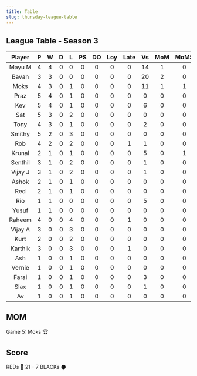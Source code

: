 ```yaml
---
title: Table
slug: thursday-league-table
---
```


## League Table - Season 3

**Player**|**P**|**W**|**D**|**L**|**PS**|**DO**|**Loy**|**Late**|**Vs**|**MoM**|**MoMS**|**Tot**|**Ave**
:-----:|:-----:|:-----:|:-----:|:-----:|:-----:|:-----:|:-----:|:-----:|:-----:|:-----:|:-----:|:-----:|:-----:
Mayu M|4|4|0|0|0|0|0|0|14|1|0|19|4.75
Bavan|3|3|0|0|0|0|0|0|20|2|0|18|6
Moks|4|3|0|1|0|0|0|0|11|1|1|17.5|4.37
Praz|5|4|0|1|0|0|0|0|0|0|0|17|3.4
Kev|5|4|0|1|0|0|0|0|6|0|0|17|3.4
Sat|5|3|0|2|0|0|0|0|0|0|0|14|2.8
Tony|4|3|0|1|0|0|0|0|2|0|0|13|3.25
Smithy|5|2|0|3|0|0|0|0|0|0|0|11|2.2
Rob|4|2|0|2|0|0|0|1|1|0|0|9|2.25
Krunal|2|1|0|1|0|0|0|0|5|0|1|6.5|3.25
Senthil|3|1|0|2|0|0|0|0|1|0|0|6|2
Vijay J|3|1|0|2|0|0|0|0|1|0|0|6|2
Ashok|2|1|0|1|0|0|0|0|0|0|0|5|2.5
Red|2|1|0|1|0|0|0|0|0|0|0|5|2.5
Rio|1|1|0|0|0|0|0|0|5|0|0|4|4
Yusuf|1|1|0|0|0|0|0|0|0|0|0|4|4
Raheem|4|0|0|4|0|0|0|1|0|0|0|3|0.75
Vijay A|3|0|0|3|0|0|0|0|0|0|0|3|1
Kurt|2|0|0|2|0|0|0|0|0|0|0|2|1
Karthik|3|0|0|3|0|0|0|1|0|0|0|2|0.66
Ash|1|0|0|1|0|0|0|0|0|0|0|1|1
Vernie|1|0|0|1|0|0|0|0|0|0|0|1|1
Farai|1|0|0|1|0|0|0|0|3|0|0|1|1
Slax|1|0|0|1|0|0|0|0|1|0|0|1|1
Av|1|0|0|1|0|0|0|0|0|0|0|1|1

## MOM 

Game 5: Moks 🏆


## Score

REDs 🔴 21 - 7 BLACKs ⚫️



